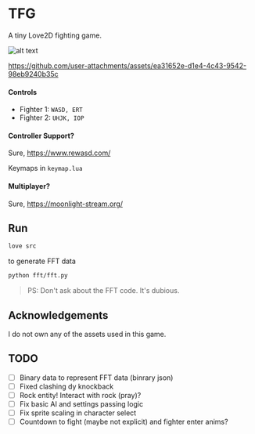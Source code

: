 # TFG

A tiny Love2D fighting game.

![alt text](.github/image_menu.png)

https://github.com/user-attachments/assets/ea31652e-d1e4-4c43-9542-98eb9240b35c




#### Controls

- Fighter 1: `WASD, ERT`
- Fighter 2: `UHJK, IOP`

#### Controller Support?

Sure, https://www.rewasd.com/

Keymaps in `keymap.lua`

#### Multiplayer?

Sure, https://moonlight-stream.org/

## Run

```sh
love src
```

to generate FFT data

```sh
python fft/fft.py
```

> PS: Don't ask about the FFT code. It's dubious.

## Acknowledgements

I do not own any of the assets used in this game.

## TODO

- [ ] Binary data to represent FFT data (binrary json)
- [ ] Fixed clashing dy knockback
- [ ] Rock entity! Interact with rock (pray)?
- [ ] Fix basic AI and settings passing logic
- [ ] Fix sprite scaling in character select
- [ ] Countdown to fight (maybe not explicit) and fighter enter anims?
